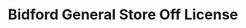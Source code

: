 ---
title: "Bidford General Store Off License"
url: /braunstone-town/bidford-general-store-off-license/
shop: alcohol
---